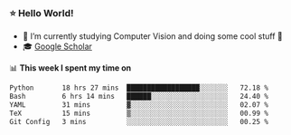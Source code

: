 ### ⭐️ Hello World!

<!--
**hologerry/hologerry** is a ✨ _special_ ✨ repository because its `README.md` (this file) appears on your GitHub profile.

Here are some ideas to get you started:

- 🔭 I’m currently working and studying on Computer Vision
- 🌱 I’m currently learning at Peking University
- 💬 Ask me about 
- 📫 How to reach me: E-mail
- 😄 Pronouns: he/his
- ⚡ Fun fact: Music is the Power
-->


- 🔭 I’m currently studying Computer Vision and doing some cool stuff 🤖
- 🎓 [Google Scholar](https://scholar.google.com/citations?user=3ykqW9wAAAAJ&hl=en)


📊 **This week I spent my time on**

<!--START_SECTION:waka-->

```txt
Python       18 hrs 27 mins  ██████████████████░░░░░░░   72.18 %
Bash         6 hrs 14 mins   ██████░░░░░░░░░░░░░░░░░░░   24.40 %
YAML         31 mins         ▓░░░░░░░░░░░░░░░░░░░░░░░░   02.07 %
TeX          15 mins         ▒░░░░░░░░░░░░░░░░░░░░░░░░   00.99 %
Git Config   3 mins          ░░░░░░░░░░░░░░░░░░░░░░░░░   00.25 %
```

<!--END_SECTION:waka-->
